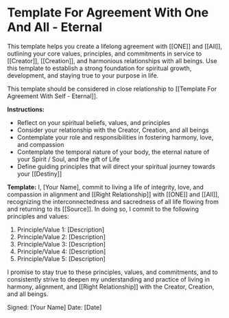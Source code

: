 # Template For Agreement With One And All - Eternal

This template helps you create a lifelong agreement with [[ONE]] and [[All]], outlining your core values, principles, and commitments in service to [[Creator]], [[Creation]], and harmonious relationships with all beings. Use this template to establish a strong foundation for spiritual growth, development, and staying true to your purpose in life.

This template should be considered in close relationship to [[Template For Agreement With Self - Eternal]].

**Instructions:**

-   Reflect on your spiritual beliefs, values, and principles
-   Consider your relationship with the Creator, Creation, and all beings
-   Contemplate your role and responsibilities in fostering harmony, love, and compassion  
-   Contemplate the temporal nature of your body, the eternal nature of your Spirit / Soul, and the gift of Life  
-   Define guiding principles that will direct your spiritual journey towards your [[Destiny]]  

**Template:** I, [Your Name], commit to living a life of integrity, love, and compassion in alignment and [[Right Relationship]] with [[ONE]] and [[All]], recognizing the interconnectedness and sacredness of all life flowing from and returning to its [[Source]]. In doing so, I commit to the following principles and values:

1.  Principle/Value 1: [Description]
2.  Principle/Value 2: [Description]
3.  Principle/Value 3: [Description]
4.  Principle/Value 4: [Description]
5.  Principle/Value 5: [Description]

I promise to stay true to these principles, values, and commitments, and to consistently strive to deepen my understanding and practice of living in harmony, alignment, and [[Right Relationship]] with the Creator, Creation, and all beings.

Signed: [Your Name] Date: [Date]